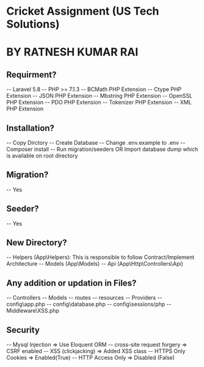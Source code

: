 # Cricket Assignment (US Tech Solutions)

# BY RATNESH KUMAR RAI

## Requirment?

-- Laravel 5.8
-- PHP >= 7.1.3
-- BCMath PHP Extension
-- Ctype PHP Extension
-- JSON PHP Extension
-- Mbstring PHP Extension
-- OpenSSL PHP Extension
-- PDO PHP Extension
-- Tokenizer PHP Extension
-- XML PHP Extension

## Installation?

-- Copy Dirctory 
-- Create Database 
-- Change .env.example to .env
-- Composer install
-- Run migration/seeders OR Import database dump which is available on root directory

## Migration?

-- Yes

## Seeder?

-- Yes

## New Directory?

-- Helpers (App\Helpers): This is responsible to follow Contract/Implement Architecture
-- Models (App\Models)
-- Api (App\Http\Controllers\Api)

## Any addition or updation in Files?

-- Controllers
-- Models
-- routes
-- resources
-- Providers
-- config\app.php
-- config\database.php
-- config\sessions/php
-- Middleware\XSS.php

## Security

-- Mysql Injection => Use Eloquent ORM
-- cross-site request forgery => CSRF enabled
-- XSS (clickjacking) => Added XSS class
-- HTTPS Only Cookies => Enabled(True) 
-- HTTP Access Only => Disabled (False)









